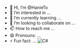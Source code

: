 - 👋 Hi, I’m @HanieTo
- 👀 I’m interested in ...
- 🌱 I’m currently learning ...
- 💞️ I’m looking to collaborate on ...
- 📫 How to reach me ...
- 😄 Pronouns: ...
- ⚡ Fun fact: ...
![C#](https://img.shields.io/badge/C%23-%23239120.svg?style=for-the-badge&logo=c-sharp&logoColor=white)

<!---
HanieTo/HanieTo is a ✨ special ✨ repository because its `README.md` (this file) appears on your GitHub profile.
You can click the Preview link to take a look at your changes.
--->

